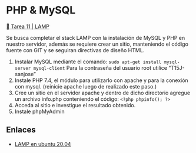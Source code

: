 # PHP & MySQL

[🔗 Tarea 11 | LAMP](https://classroom.github.com/a/bTAHfd2A)

Se busca completar el stack LAMP con la instalación de MySQL y PHP en nuestro servidor, además se requiere crear un sitio, manteniendo el código fuente con GIT y se seguiran directivas de diseño HTML.

1. Instalar MySQL mediante el comando:
  `sudo apt-get install mysql-server mysql-client` Para la contraseña del usuario root utilice “T15J-sanjose”
2. Instale PHP 7.4, el módulo para utilizarlo con apache y para la conexión con mysql.
  (reinicie apache luego de realizado este paso.)
3. Cree un sitio en el servidor apache y dentro de dicho directorio agregue un archivo info.php conteniendo el código:
  `<?php phpinfo(); ?>`
4. Acceda al sitio e investigue el resultado obtenido.
5. Instale phpMyAdmin

## Enlaces

- [LAMP en ubuntu 20.04](https://www.digitalocean.com/community/tutorials/how-to-install-linux-apache-mysql-php-lamp-stack-on-ubuntu-20-04)
